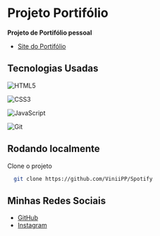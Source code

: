 
# Projeto Portifólio

**Projeto de Portifólio pessoal**



 - [Site do Portifólio](https://viniipp.github.io/New-Portifolio/)


## Tecnologias Usadas

![HTML5](https://img.shields.io/badge/HTML5-E34F26?style=for-the-badge&logo=html5&logoColor=white)

![CSS3](https://img.shields.io/badge/CSS3-1572B6?style=for-the-badge&logo=css3&logoColor=white)

![JavaScript](https://img.shields.io/badge/JavaScript-F7DF1E?style=for-the-badge&logo=javascript&logoColor=black)

![Git](https://img.shields.io/badge/GIT-E44C30?style=for-the-badge&logo=git&logoColor=white)

## Rodando localmente

Clone o projeto

```bash
  git clone https://github.com/ViniiPP/Spotify
```




## Minhas Redes Sociais

- [GitHub](https://github.com/ViniiPP)
- [Instagram](https://www.instagram.com/eu_viniipp/)


